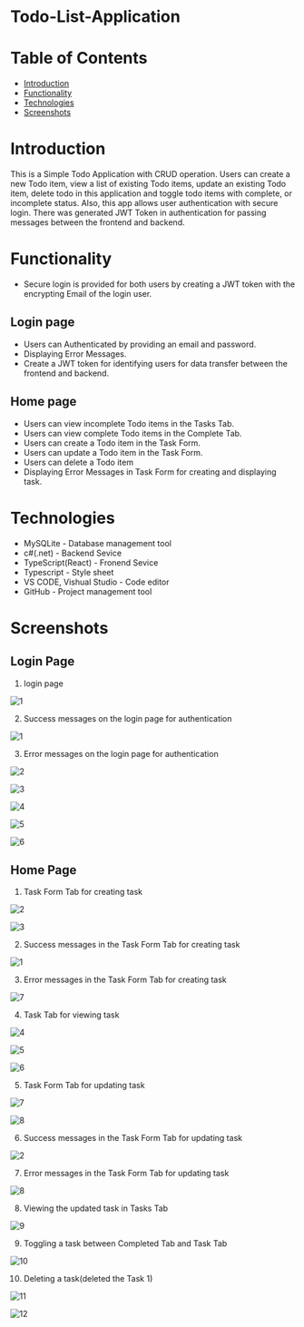 # Todo-List-Application

# Table of Contents

- [Introduction](#introduction)
- [Functionality](#functionality)
- [Technologies](#technologies)
- [Screenshots](#screenshots)

# Introduction

This is a Simple Todo Application with CRUD operation. Users can create a new Todo item, view a list of existing Todo items, update an existing Todo item, delete todo in this application and toggle todo items with complete, or incomplete status. Also, this app allows user authentication with secure login. There was generated JWT Token in authentication for passing messages between the frontend and backend.

# Functionality
- Secure login is provided for both users by creating a JWT token with the encrypting Email of the login user. 

## Login page
- Users can Authenticated by providing an email and password.
- Displaying Error Messages.
- Create a JWT token for identifying users for data transfer between the frontend and backend.

## Home page
- Users can view incomplete Todo items in the Tasks Tab.
- Users can view complete Todo items in the Complete Tab.
- Users can create a Todo item in the Task Form.
- Users can update a Todo item in the Task Form.
- Users can delete a Todo item
- Displaying Error Messages in Task Form for creating and displaying task.

# Technologies
- MySQLite - Database management tool
- c#(.net) - Backend Sevice
- TypeScript(React) - Fronend Sevice
- Typescript - Style sheet
- VS CODE, Vishual Studio - Code editor
- GitHub - Project management tool
  
# Screenshots

## Login Page

1. login page

![1](https://github.com/Sumesh8/Todo-List-Application/assets/107548452/834d9411-1e22-4954-93a9-5703c08bfab5)

2. Success messages on the login page for authentication

![1](https://github.com/Sumesh8/Todo-List-Application/assets/107548452/221f1565-745a-4010-b720-e6691e15423f)

3. Error messages on the login page for authentication

![2](https://github.com/Sumesh8/Todo-List-Application/assets/107548452/88a024e2-f415-416d-94be-3ecdefb6cc81)

![3](https://github.com/Sumesh8/Todo-List-Application/assets/107548452/4831e8da-bd6a-4824-9947-87b52df94ff5)

![4](https://github.com/Sumesh8/Todo-List-Application/assets/107548452/5dcbd1f1-3d37-4d4a-bb47-0a0e38abf423)

![5](https://github.com/Sumesh8/Todo-List-Application/assets/107548452/6f5f4893-67fd-419d-a0b9-db2167154896)

![6](https://github.com/Sumesh8/Todo-List-Application/assets/107548452/427997e7-e42c-4222-8a9b-bee1d664f79e)

## Home Page

1. Task Form Tab for creating task

![2](https://github.com/Sumesh8/Todo-List-Application/assets/107548452/b74e128c-7134-47ef-a8a7-91dda087b605)

![3](https://github.com/Sumesh8/Todo-List-Application/assets/107548452/aed2d344-ecb9-42c9-ab67-cae5f2fc296e)

2. Success messages in the Task Form Tab for creating task

![1](https://github.com/Sumesh8/Todo-List-Application/assets/107548452/995f2d7d-f786-4862-91ac-cd8eda5fde8e)

3. Error messages in the Task Form Tab for creating task

![7](https://github.com/Sumesh8/Todo-List-Application/assets/107548452/54aa01b2-131a-4f3c-848d-8e1548166707)

4. Task Tab for viewing task

![4](https://github.com/Sumesh8/Todo-List-Application/assets/107548452/d548d994-c68d-4d8b-a5a6-c39d67373197)

![5](https://github.com/Sumesh8/Todo-List-Application/assets/107548452/5af0d08b-1192-4bf0-9e96-4ddf2cf7de78)

![6](https://github.com/Sumesh8/Todo-List-Application/assets/107548452/fd1f7030-b4f7-4686-bbaf-90882942fc5a)

5. Task Form Tab for updating task

![7](https://github.com/Sumesh8/Todo-List-Application/assets/107548452/d07eae24-40f3-4bb5-b856-b90ea06e02af)

![8](https://github.com/Sumesh8/Todo-List-Application/assets/107548452/a77f9155-12a6-425d-8c1b-d139d67cdb76)

6. Success messages in the Task Form Tab for updating task

![2](https://github.com/Sumesh8/Todo-List-Application/assets/107548452/88ba4647-d734-49dc-ba7d-ca07142e52d9)

7. Error messages in the Task Form Tab for updating task

![8](https://github.com/Sumesh8/Todo-List-Application/assets/107548452/87ca6dd6-3137-4fa0-851d-d7449c630b88)

8. Viewing the updated task in Tasks Tab

![9](https://github.com/Sumesh8/Todo-List-Application/assets/107548452/bb776db1-a254-401b-bbb7-2cd5c100131c)

9. Toggling a task between Completed Tab and Task Tab

![10](https://github.com/Sumesh8/Todo-List-Application/assets/107548452/6c0b2c70-7ff6-4b93-8dbe-e4c974046c34)

10. Deleting a task(deleted the Task 1)

![11](https://github.com/Sumesh8/Todo-List-Application/assets/107548452/55dddb6a-4fe2-4828-a941-c1bacb8926a3)

![12](https://github.com/Sumesh8/Todo-List-Application/assets/107548452/066954b3-b818-444c-b9dd-82bf58ad2862)
